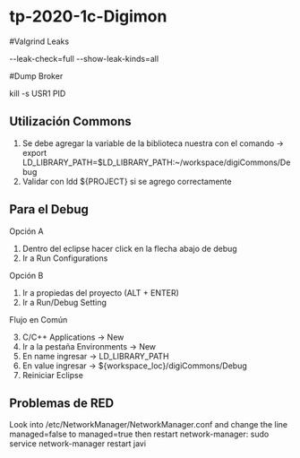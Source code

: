 # tp-2020-1c-Digimon

#Valgrind Leaks

--leak-check=full --show-leak-kinds=all

#Dump Broker

kill -s USR1 PID

## Utilización Commons

1) Se debe agregar la variable de la biblioteca nuestra con el comando -> export LD_LIBRARY_PATH=$LD_LIBRARY_PATH:~/workspace/digiCommons/Debug
2) Validar con ldd ${PROJECT} si se agrego correctamente

## Para el Debug

Opción A
1) Dentro del eclipse hacer click en la flecha abajo de debug 
2) Ir a Run Configurations

Opción B
1) Ir a propiedas del proyecto (ALT + ENTER)
2) Ir a Run/Debug Setting


Flujo en Común

3) C/C++ Applications -> New
4) Ir a la pestaña Environments -> New
5) En name ingresar -> LD_LIBRARY_PATH
6) En value ingresar -> ${workspace_loc}/digiCommons/Debug
7) Reiniciar Eclipse

## Problemas de RED

Look into /etc/NetworkManager/NetworkManager.conf and change the line managed=false to managed=true then restart network-manager: sudo service network-manager restart
javi